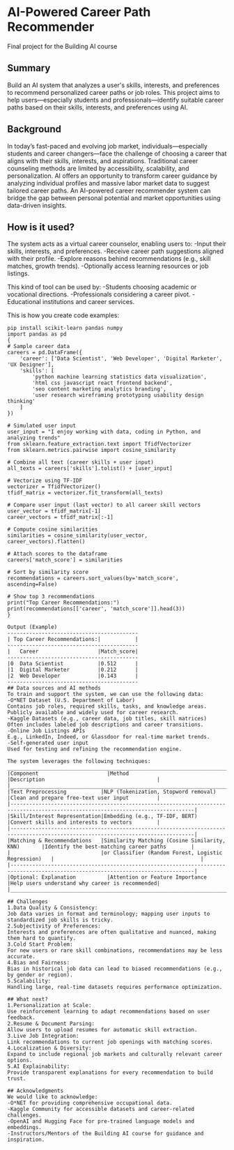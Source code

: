 <!-- This is the markdown template for the final project of the Building AI course, 
created by Reaktor Innovations and University of Helsinki. 
Copy the template, paste it to your GitHub README and edit! -->

# AI-Powered Career Path Recommender
Final project for the Building AI course

## Summary
Build an AI system that analyzes a user's skills, interests, and preferences to recommend personalized career paths or job roles. 
This project aims to help users—especially students and professionals—identify suitable career paths based on their skills, interests, and preferences using AI.

## Background
In today’s fast-paced and evolving job market, individuals—especially students and career changers—face the challenge of choosing a career that aligns with their skills, interests, and aspirations. 
Traditional career counseling methods are limited by accessibility, scalability, and personalization.
AI offers an opportunity to transform career guidance by analyzing individual profiles and massive labor market data to suggest tailored career paths. 
An AI-powered career recommender system can bridge the gap between personal potential and market opportunities using data-driven insights.

## How is it used?
The system acts as a virtual career counselor, enabling users to:
-Input their skills, interests, and preferences.
-Receive career path suggestions aligned with their profile.
-Explore reasons behind recommendations (e.g., skill matches, growth trends).
-Optionally access learning resources or job listings.

This kind of tool can be used by:
-Students choosing academic or vocational directions.
-Professionals considering a career pivot.
-Educational institutions and career services.

This is how you create code examples:
```
pip install scikit-learn pandas numpy
import pandas as pd
{
# Sample career data
careers = pd.DataFrame({
    'career': ['Data Scientist', 'Web Developer', 'Digital Marketer', 'UX Designer'],
    'skills': [
        'python machine learning statistics data visualization',
        'html css javascript react frontend backend',
        'seo content marketing analytics branding',
        'user research wireframing prototyping usability design thinking'
    ]
})

# Simulated user input
user_input = "I enjoy working with data, coding in Python, and analyzing trends"
from sklearn.feature_extraction.text import TfidfVectorizer
from sklearn.metrics.pairwise import cosine_similarity

# Combine all text (career skills + user input)
all_texts = careers['skills'].tolist() + [user_input]

# Vectorize using TF-IDF
vectorizer = TfidfVectorizer()
tfidf_matrix = vectorizer.fit_transform(all_texts)

# Compare user input (last vector) to all career skill vectors
user_vector = tfidf_matrix[-1]
career_vectors = tfidf_matrix[:-1]

# Compute cosine similarities
similarities = cosine_similarity(user_vector, career_vectors).flatten()

# Attach scores to the dataframe
careers['match_score'] = similarities

# Sort by similarity score
recommendations = careers.sort_values(by='match_score', ascending=False)

# Show top 3 recommendations
print("Top Career Recommendations:")
print(recommendations[['career', 'match_score']].head(3))
}

Output (Example)
------------------------------------------
| Top Career Recommendations:|           |
------------------------------------------ 
|   Career                   |Match_score|
------------------------------------------
|0  Data Scientist           |0.512      |
|1  Digital Marketer         |0.212      |
|2  Web Developer            |0.143      |
------------------------------------------
## Data sources and AI methods
To train and support the system, we can use the following data:
-O*NET Dataset (U.S. Department of Labor)
Contains job roles, required skills, tasks, and knowledge areas.
Publicly available and widely used for career research.
-Kaggle Datasets (e.g., career data, job titles, skill matrices)
Often includes labeled job descriptions and career transitions.
-Online Job Listings APIs
E.g., LinkedIn, Indeed, or Glassdoor for real-time market trends.
-Self-generated user input
Used for testing and refining the recommendation engine.

The system leverages the following techniques:
___________________________________________________________________________________________________________________________________
|Component                   	|Method	                                            |Description                                    |
|_________________________________________________________________________________________________________________________________|
|Text Preprocessing	          |NLP (Tokenization, Stopword removal)	              |Clean and prepare free-text user input         |
|---------------------------------------------------------------------------------------------------------------------------------|
|Skill/Interest Representation|Embedding (e.g., TF-IDF, BERT)	                    |Convert skills and interests to vectors        |
|---------------------------------------------------------------------------------------------------------------------------------|
|Matching & Recommendations	  |Similarity Matching (Cosine Similarity, KNN)       |Identify the best-matching career paths        |
|                             |or Classifier (Random Forest, Logistic Regression)	|                                               |
|---------------------------------------------------------------------------------------------------------------------------------|
|Optional: Explanation       	|Attention or Feature Importance	                  |Help users understand why career is recommended|
|_________________________________________________________________________________________________________________________________|

## Challenges
1.Data Quality & Consistency:
Job data varies in format and terminology; mapping user inputs to standardized job skills is tricky.
2.Subjectivity of Preferences:
Interests and preferences are often qualitative and nuanced, making them hard to quantify.
3.Cold Start Problem:
For new users or rare skill combinations, recommendations may be less accurate.
4.Bias and Fairness:
Bias in historical job data can lead to biased recommendations (e.g., by gender or region).
5.Scalability:
Handling large, real-time datasets requires performance optimization.

## What next?
1.Personalization at Scale:
Use reinforcement learning to adapt recommendations based on user feedback.
2.Resume & Document Parsing:
Allow users to upload resumes for automatic skill extraction.
3.Live Job Integration:
Link recommendations to current job openings with matching scores.
4.Localization & Diversity:
Expand to include regional job markets and culturally relevant career options.
5.AI Explainability:
Provide transparent explanations for every recommendation to build trust.

## Acknowledgments
We would like to acknowledge:
-O*NET for providing comprehensive occupational data.
-Kaggle Community for accessible datasets and career-related challenges.
-OpenAI and Hugging Face for pre-trained language models and embeddings.
-Instructors/Mentors of the Building AI course for guidance and inspiration.
